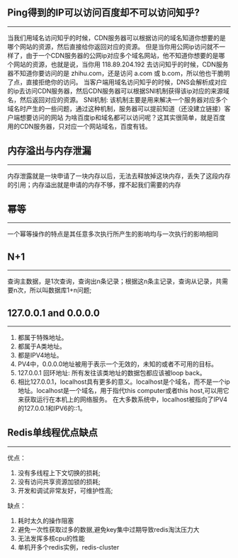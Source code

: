 ## Ping得到的IP可以访问百度却不可以访问知乎?
---
当我们用域名访问知乎的时候，CDN服务器可以根据访问的域名知道你想要的是哪个网站的资源，然后直接给你返回对应的资源。
但是当你用公网ip访问就不一样了，由于一个CDN服务器的公网ip对应多个域名网站，他不知道你想要的是哪个网站的资源，也就是说，当你用 118.89.204.192 去访问知乎的时候，CDN服务器不知道你要访问的是 zhihu.com，还是访问 a.com 或 b.com，所以他也干脆明了点，直接拒绝你的访问。
当客户端用域名访问知乎的时候，DNS会解析成对应的ip去访问CDN服务器，然后CDN服务器可以根据SNI机制获得该ip对应的来源域名，然后返回对应的资源。
SNI机制: 该机制主要是用来解决一个服务器对应多个域名时产生的一些问题，通过这种机制，服务器可以提前知道（还没建立链接）客户端想要访问的网站
为啥百度ip和域名都可以访问呢？这其实很简单，就是百度用的CDN服务器，只对应一个网站域名，百度有钱。

## 内存溢出与内存泄漏
---
内存泄露就是一块申请了一块内存以后，无法去释放掉这块内存，丢失了这段内存的引用；内存溢出就是申请的内存不够，撑不起我们需要的内存

## 幂等
---
一个幂等操作的特点是其任意多次执行所产生的影响均与一次执行的影响相同

## N+1
---
查询主数据，是1次查询，查询出n条记录；根据这n条主记录，查询从记录，共需要n次，所以叫数据库1+n问题;

## 127.0.0.1 and 0.0.0.0
---
1. 都属于特殊地址。
2. 都属于A类地址。
3. 都是IPV4地址。
4. PV4中，0.0.0.0地址被用于表示一个无效的，未知的或者不可用的目标。
5. 127.0.0.1 回环地址: 所有发往该类地址的数据包都应该被loop back。
6. 相比127.0.0.1，localhost具有更多的意义。localhost是个域名，而不是一个ip地址。localhost是一个域名，用于指代this computer或者this host,可以用它来获取运行在本机上的网络服务。 在大多数系统中，localhost被指向了IPV4的127.0.0.1和IPV6的::1。

## Redis单线程优点缺点
---
优点：
1. 没有多线程上下文切换的损耗;
2. 没有访问共享资源加锁的损耗;
3. 开发和调试非常友好，可维护性高;

缺点：
1. 耗时太久的操作阻塞
2. 避免一次性获取过多的数据,避免key集中过期导致redis淘汰压力大
3. 无法发挥多核cpu的性能
4. 单机开多个redis实例，redis-cluster